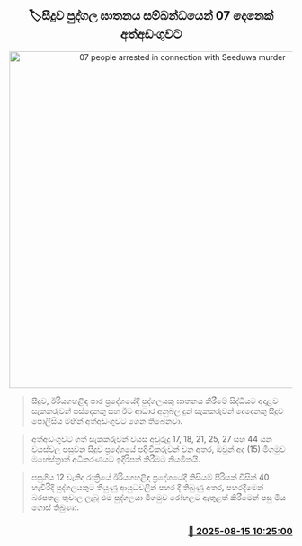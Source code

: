 <p align='center'><b><h2 align='center' title='07 people arrested in connection with Seeduwa murder'>🏷සීදුව පුද්ගල ඝාතනය සම්බන්ධයෙන් 07 දෙනෙක් අත්අඩංගුවට</h2></b></p>
<p align='center'><img src='https://helakuru.sgp1.cdn.digitaloceanspaces.com/esana/images/lib/arrested2[1].jpg' width='600' alt='07 people arrested in connection with Seeduwa murder'></p>

> සීදුව, ඊරියගහළිඳ පාර ප්‍රදේශයේදී පුද්ගලයකු ඝාතනය කිරීමේ සිද්ධියට අදාළව සැකකරුවන් පස්දෙනකු සහ ඊට ආධාර අනුබල දුන් සැකකරුවන් දෙදෙනකු සීදූව පොලිසිය මඟින් අත්අඩංගුවට ගෙන තිබෙනවා.

> අත්අඩංගුවට ගත් සැකකරුවන් වයස අවුරුදු 17, 18, 21, 25, 27 සහ 44 යන වයස්වල පසුවන සීදුව ප්‍රදේශයේ පදිංචිකරුවන් වන අතර, ඔවුන් අද (15) මීගමුව මහේස්ත්‍රාත් අධිකරණයට ඉදිරිපත් කිරීමට නියමිතයි.

> පසුගිය 12 වැනිදා රාත්‍රියේ ඊරියගහළිඳ ප්‍රදේශයේදී කිසියම් පිරිසක් විසින් 40 හැවිරිදි පුද්ගලයකුට තියුණු ආයුධවලින් පහර දී තිබුණු අතර, පහරදීමෙන් බරපතළ තුවාල ලැබූ එම පුද්ගලයා මීගමුව රෝහලට ඇතුළත් කිරීමෙන් පසු මිය ගොස් තිබුණා.



<h3 align='right'><a href='https://www.helakuru.lk/esana/p/112716/'>📅 2025-08-15 10:25:00</a></h3>
